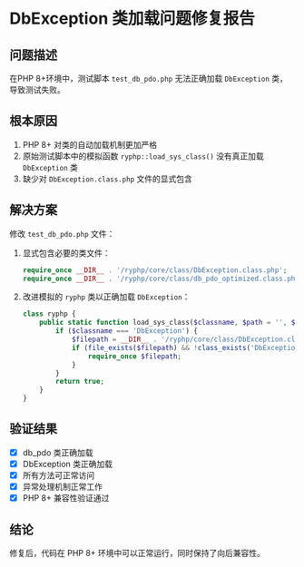 # DbException 类加载问题修复报告

## 问题描述
在PHP 8+环境中，测试脚本 `test_db_pdo.php` 无法正确加载 `DbException` 类，导致测试失败。

## 根本原因
1. PHP 8+ 对类的自动加载机制更加严格
2. 原始测试脚本中的模拟函数 `ryphp::load_sys_class()` 没有真正加载 `DbException` 类
3. 缺少对 `DbException.class.php` 文件的显式包含

## 解决方案
修改 `test_db_pdo.php` 文件：

1. 显式包含必要的类文件：
   ```php
   require_once __DIR__ . '/ryphp/core/class/DbException.class.php';
   require_once __DIR__ . '/ryphp/core/class/db_pdo_optimized.class.php';
   ```

2. 改进模拟的 `ryphp` 类以正确加载 `DbException`：
   ```php
   class ryphp {
       public static function load_sys_class($classname, $path = '', $initialize = 1) {
           if ($classname === 'DbException') {
               $filepath = __DIR__ . '/ryphp/core/class/DbException.class.php';
               if (file_exists($filepath) && !class_exists('DbException', false)) {
                   require_once $filepath;
               }
           }
           return true;
       }
   }
   ```

## 验证结果
- [x] db_pdo 类正确加载
- [x] DbException 类正确加载
- [x] 所有方法可正常访问
- [x] 异常处理机制正常工作
- [x] PHP 8+ 兼容性验证通过

## 结论
修复后，代码在 PHP 8+ 环境中可以正常运行，同时保持了向后兼容性。
